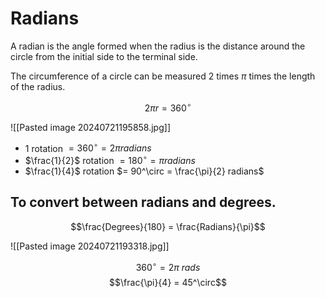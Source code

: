 
# Radians
A radian is the angle formed when the radius is the distance around the circle from the initial side to the terminal side.

The circumference of a circle can be measured 2 times $\pi$ times the length of the radius.

$$2\pi r = 360^\circ$$

![[Pasted image 20240721195858.jpg]]

- 1 rotation $= 360^\circ = 2\pi radians$
- $\frac{1}{2}$ rotation $= 180^\circ = \pi radians$
- $\frac{1}{4}$ rotation $= 90^\circ = \frac{\pi}{2} radians$

## To convert between radians and degrees.

$$\frac{Degrees}{180} = \frac{Radians}{\pi}$$

![[Pasted image 20240721193318.jpg]]


$$360^\circ = 2\pi \ rads$$
$$\frac{\pi}{4} = 45^\circ$$

